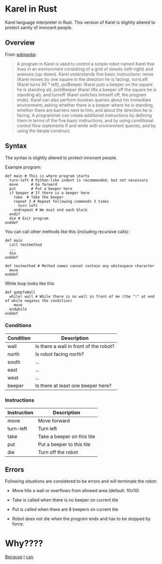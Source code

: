 # Karel in Rust
Karel language interpreter in Rust. This version of Karel is slightly altered to protect sanity of innocent people.

## Overview

From [wikipedia](https://en.wikipedia.org/wiki/Karel_(programming_language)):

> A program in Karel is used to control a simple robot named Karel that lives in an environment consisting of a grid of streets (left-right) and avenues (up-down). Karel understands five basic instructions: move (Karel moves by one square in the direction he is facing), turnLeft (Karel turns 90 ° left), putBeeper (Karel puts a beeper on the square he is standing at), pickBeeper (Karel lifts a beeper off the square he is standing at), and turnoff (Karel switches himself off, the program ends). Karel can also perform boolean queries about his immediate environment, asking whether there is a beeper where he is standing, whether there are barriers next to him, and about the direction he is facing. A programmer can create additional instructions by defining them in terms of the five basic instructions, and by using conditional control flow statements if and while with environment queries, and by using the iterate construct. 

## Syntax

The syntax is slightly altered to protect innocent people.

Example program:
```karel
def main # This is where program starts
  turn-left # Python-like indent is recommended, but not necessary
  move      # Go forward
  put       # Put a beeper here
  if beeper # If there is a beeper here
    take  # Take the beeper
    repeat 3 # Repeat following commands 3 times
      turn left
    endrepeat # We must end each block
  endif
  die # Exit program
enddef
```

You can call other methods like this (including recursive calls):
```karel
def main
  call testmethod
  ...
  die
enddef

def testmethod # Method names cannot contain any whitespace character
  move
enddef
```

While loop looks like this
```karel
def goUpToWall
  while! wall # While there is no wall in front of me (the "!" at end of while negates the condition)
    move
  endwhile
enddef
```

### Conditions

|Condition|Description|
|---|---|
| wall | Is there a wall in front of the robot? |
| north | Is robot facing north? |
| south| ... |
| east|...|
|west|...|
|beeper| Is there at least one beeper here? |

### Instructions

|Instruction|Description|
|---|---|
|move|Move forward|
|turn-left| Turn left|
| take | Take a beeper on this tile |
| put | Put a beeper to this tile |
| die | Turn off the robot |

## Errors

Following situations are considered to be errors and will terminate the robot:

- Move hits a wall or overflows from allowed area (default: 10x10)

- Take is called when there is no beeper on current tile

- Put is called when there are 8 beepers on current tile

- Robot does not die when the program ends and has to be stopped by force. 


# Why????

[Because](https://www.muppetlabs.com/%7Ebreadbox/bf/) [I](https://bigzaphod.github.io/Taxi/) [can](https://esolangs.org/wiki/Chicken).
